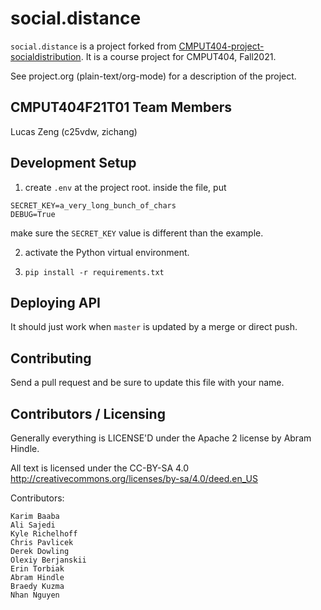 # social.distance

`social.distance` is a project forked from [CMPUT404-project-socialdistribution](https://github.com/abramhindle/CMPUT404-project-socialdistribution). It is a course project for CMPUT404, Fall2021.

See project.org (plain-text/org-mode) for a description of the project.

## CMPUT404F21T01 Team Members

Lucas Zeng (c25vdw, zichang)

## Development Setup

1. create `.env` at the project root. inside the file, put 
```
SECRET_KEY=a_very_long_bunch_of_chars
DEBUG=True
```
make sure the `SECRET_KEY` value is different than the example.

2. activate the Python virtual environment.

3. `pip install -r requirements.txt`


## Deploying API

It should just work when `master` is updated by a merge or direct push.

## Contributing

Send a pull request and be sure to update this file with your name.

## Contributors / Licensing

Generally everything is LICENSE'D under the Apache 2 license by Abram Hindle.

All text is licensed under the CC-BY-SA 4.0 http://creativecommons.org/licenses/by-sa/4.0/deed.en_US

Contributors:

    Karim Baaba
    Ali Sajedi
    Kyle Richelhoff
    Chris Pavlicek
    Derek Dowling
    Olexiy Berjanskii
    Erin Torbiak
    Abram Hindle
    Braedy Kuzma
    Nhan Nguyen 

